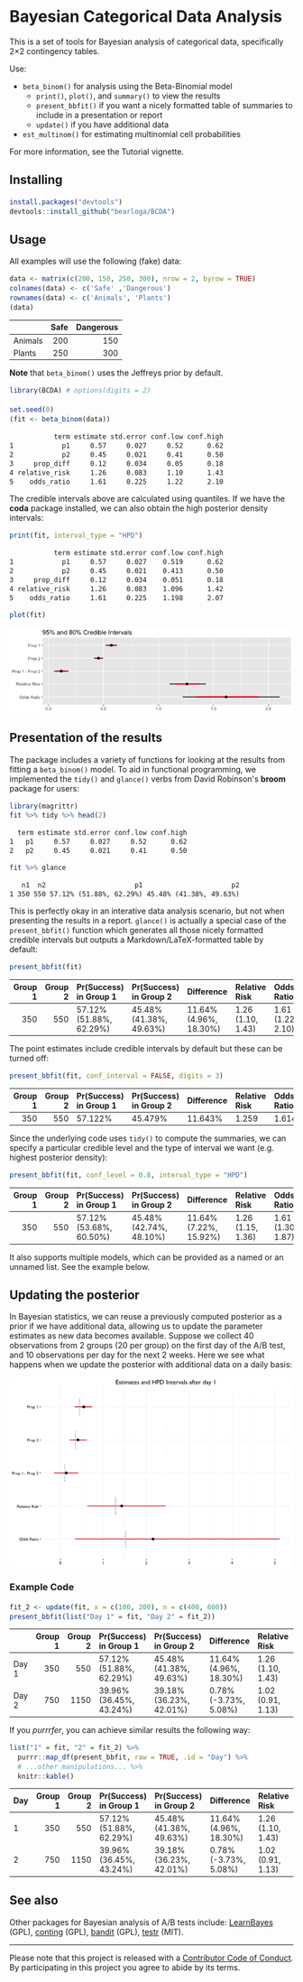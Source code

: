 # Bayesian Categorical Data Analysis

This is a set of tools for Bayesian analysis of categorical data, specifically 2×2 contingency tables.

Use:

- `beta_binom()` for analysis using the Beta-Binomial model
  - `print()`, `plot()`, and `summary()` to view the results
  - `present_bbfit()` if you want a nicely formatted table of summaries to include in a presentation or report
  - `update()` if you have additional data
- `est_multinom()` for estimating multinomial cell probabilities

For more information, see the Tutorial vignette.

## Installing

```R
install.packages("devtools")
devtools::install_github("bearloga/BCDA")
```

## Usage

All examples will use the following (fake) data:

```R
data <- matrix(c(200, 150, 250, 300), nrow = 2, byrow = TRUE)
colnames(data) <- c('Safe' ,'Dangerous')
rownames(data) <- c('Animals', 'Plants')
(data)
```

|        | Safe| Dangerous|
|:-------|----:|---------:|
|Animals |  200|       150|
|Plants  |  250|       300|

**Note** that `beta_binom()` uses the Jeffreys prior by default.

```R
library(BCDA) # options(digits = 2)

set.seed(0)
(fit <- beta_binom(data))
```

```
           term estimate std.error conf.low conf.high
1            p1     0.57     0.027     0.52      0.62
2            p2     0.45     0.021     0.41      0.50
3     prop_diff     0.12     0.034     0.05      0.18
4 relative_risk     1.26     0.083     1.10      1.43
5    odds_ratio     1.61     0.225     1.22      2.10
```

The credible intervals above are calculated using quantiles. If we have the **coda** package installed, we can also obtain the high posterior density intervals:

```R
print(fit, interval_type = "HPD")
```

```
           term estimate std.error conf.low conf.high
1            p1     0.57     0.027    0.519      0.62
2            p2     0.45     0.021    0.413      0.50
3     prop_diff     0.12     0.034    0.051      0.18
4 relative_risk     1.26     0.083    1.096      1.42
5    odds_ratio     1.61     0.225    1.198      2.07
```

```R
plot(fit)
```

![Preview of visualization of the posterior draws.](plot.png)

## Presentation of the results

The package includes a variety of functions for looking at the results from fitting a `beta_binom()` model. To aid in functional programming, we implemented the `tidy()` and `glance()` verbs from David Robinson's **broom** package for users:

```R
library(magrittr)
fit %>% tidy %>% head(2)
```

```
  term estimate std.error conf.low conf.high
1   p1     0.57     0.027     0.52      0.62
2   p2     0.45     0.021     0.41      0.50
```

```R
fit %>% glance
```

```
   n1  n2                      p1                      p2
1 350 550 57.12% (51.88%, 62.29%) 45.48% (41.38%, 49.63%)
```

This is perfectly okay in an interative data analysis scenario, but not when presenting the results in a report. `glance()` is actually a special case of the `present_bbfit()` function which generates all those nicely formatted credible intervals but outputs a Markdown/LaTeX-formatted table by default:

```R
present_bbfit(fit)
```

| Group 1| Group 2|Pr(Success) in Group 1  |Pr(Success) in Group 2  |Difference             |Relative Risk     |Odds Ratio        |
|-------:|-------:|:-----------------------|:-----------------------|:----------------------|:-----------------|:-----------------|
|     350|     550|57.12% (51.88%, 62.29%) |45.48% (41.38%, 49.63%) |11.64% (4.96%, 18.30%) |1.26 (1.10, 1.43) |1.61 (1.22, 2.10) |

The point estimates include credible intervals by default but these can be turned off:

```R
present_bbfit(fit, conf_interval = FALSE, digits = 3)
```

| Group 1| Group 2|Pr(Success) in Group 1 |Pr(Success) in Group 2 |Difference |Relative Risk |Odds Ratio |
|-------:|-------:|:----------------------|:----------------------|:----------|:-------------|:----------|
|     350|     550|57.122%                |45.479%                |11.643%    |1.259         |1.614      |

Since the underlying code uses `tidy()` to compute the summaries, we can specify a particular credible level and the type of interval we want (e.g. highest posterior density):

```R
present_bbfit(fit, conf_level = 0.8, interval_type = "HPD")
```

| Group 1| Group 2|Pr(Success) in Group 1  |Pr(Success) in Group 2  |Difference             |Relative Risk     |Odds Ratio        |
|-------:|-------:|:-----------------------|:-----------------------|:----------------------|:-----------------|:-----------------|
|     350|     550|57.12% (53.68%, 60.50%) |45.48% (42.74%, 48.10%) |11.64% (7.22%, 15.92%) |1.26 (1.15, 1.36) |1.61 (1.30, 1.87) |

It also supports multiple models, which can be provided as a named or an unnamed list. See the example below.

## Updating the posterior

In Bayesian statistics, we can reuse a previously computed posterior as a prior if we have additional data, allowing us to update the parameter estimates as new data becomes available. Suppose we collect 40 observations from 2 groups (20 per group) on the first day of the A/B test, and 10 observations per day for the next 2 weeks. Here we see what happens when we update the posterior with additional data on a daily basis:

![](updating.gif)

### Example Code

```R
fit_2 <- update(fit, x = c(100, 200), n = c(400, 600))
present_bbfit(list("Day 1" = fit, "Day 2" = fit_2))
```

|      | Group 1| Group 2|Pr(Success) in Group 1  |Pr(Success) in Group 2  |Difference             |Relative Risk     |Odds Ratio        |
|:-----|-------:|-------:|:-----------------------|:-----------------------|:----------------------|:-----------------|:-----------------|
|Day 1 |     350|     550|57.12% (51.88%, 62.29%) |45.48% (41.38%, 49.63%) |11.64% (4.96%, 18.30%) |1.26 (1.10, 1.43) |1.61 (1.22, 2.10) |
|Day 2 |     750|    1150|39.96% (36.45%, 43.24%) |39.18% (36.23%, 42.01%) |0.78% (-3.73%, 5.08%)  |1.02 (0.91, 1.13) |1.04 (0.85, 1.24) |

If you *purrrfer*, you can achieve similar results the following way:

```R
list("1" = fit, "2" = fit_2) %>%
  purrr::map_df(present_bbfit, raw = TRUE, .id = "Day") %>%
  # ...other manipulations... %>%
  knitr::kable()
```

|Day | Group 1| Group 2|Pr(Success) in Group 1  |Pr(Success) in Group 2  |Difference             |Relative Risk     |Odds Ratio        |
|:---|-------:|-------:|:-----------------------|:-----------------------|:----------------------|:-----------------|:-----------------|
|1   |     350|     550|57.12% (51.88%, 62.29%) |45.48% (41.38%, 49.63%) |11.64% (4.96%, 18.30%) |1.26 (1.10, 1.43) |1.61 (1.22, 2.10) |
|2   |     750|    1150|39.96% (36.45%, 43.24%) |39.18% (36.23%, 42.01%) |0.78% (-3.73%, 5.08%)  |1.02 (0.91, 1.13) |1.04 (0.85, 1.24) |

## See also

Other packages for Bayesian analysis of A/B tests include: [LearnBayes](https://cran.r-project.org/web/packages/LearnBayes/index.html) (GPL), [conting](https://cran.r-project.org/web/packages/conting/index.html) (GPL), [bandit](https://cran.r-project.org/web/packages/bandit/index.html) (GPL), [testr](https://github.com/ayakubovich/testr) (MIT).

---------

Please note that this project is released with a [Contributor Code of Conduct](CONDUCT.md). By participating in this project you agree to abide by its terms.
